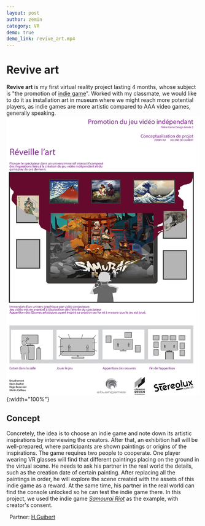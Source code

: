 ```yaml
---
layout: post
author: zemin 
category: VR
demo: true
demo_link: revive_art.mp4
---
```


# Revive art

**Revive art** is my first virtual reality project lasting 4 months, whose subject is "the promotion of [indie game](https://en.wikipedia.org/wiki/Indie_game)". Worked with my classmate, we would like to do it as installation art in museum where we might reach more potential players, as indie games are more artistic compared to AAA video games, generally speaking.
&nbsp;
![Alt text](https://raw.githubusercontent.com/zemin-xu/zemin-xu.github.io/master/assets/images/revive_art.jpg "poster"){:width="100%"}

## Concept

 Concretely, the idea is to choose an indie game and note down its artistic inspirations by interviewing the creators. After that, an exhibition hall will be well-prepared, where participants are shown paintings or origins of the inspirations. The game requires two people to cooperate. One player wearing VR glasses will find that different paintings placing on the ground in the virtual scene. He needs to ask his partner in the real world the details, such as the creation date of certain painting. After replacing all the paintings in order, he will explore the scene created with the assets of this indie game as a reward. At the same time, his partner in the real world can find the console unlocked so he can test the indie game there. In this project, we used the indie game [*Samourai Riot*](https://store.steampowered.com/app/658790/Samurai_Riot/) as the example, with creator's consent.

&nbsp;
Partner: [H.Guibert](https://www.linkedin.com/in/hélènedeguibert/)
